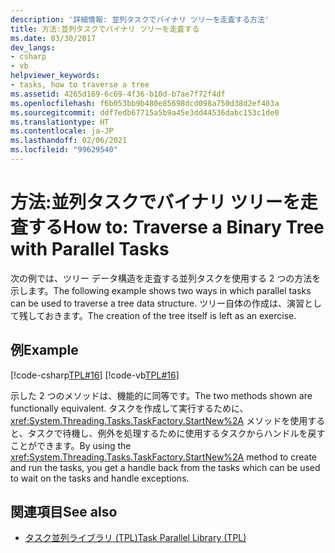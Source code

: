 ```yaml
---
description: '詳細情報: 並列タスクでバイナリ ツリーを走査する方法'
title: 方法:並列タスクでバイナリ ツリーを走査する
ms.date: 03/30/2017
dev_langs:
- csharp
- vb
helpviewer_keywords:
- tasks, how to traverse a tree
ms.assetid: 4265d169-6c69-4f36-b10d-b7ae7f72f4df
ms.openlocfilehash: f6b053bb9b480e85698dcd098a750d38d2ef403a
ms.sourcegitcommit: ddf7edb67715a5b9a45e3dd44536dabc153c1de0
ms.translationtype: HT
ms.contentlocale: ja-JP
ms.lasthandoff: 02/06/2021
ms.locfileid: "99629540"
---
```

# <a name="how-to-traverse-a-binary-tree-with-parallel-tasks"></a><span data-ttu-id="a9abd-103">方法:並列タスクでバイナリ ツリーを走査する</span><span class="sxs-lookup"><span data-stu-id="a9abd-103">How to: Traverse a Binary Tree with Parallel Tasks</span></span>

<span data-ttu-id="a9abd-104">次の例では、ツリー データ構造を走査する並列タスクを使用する 2 つの方法を示します。</span><span class="sxs-lookup"><span data-stu-id="a9abd-104">The following example shows two ways in which parallel tasks can be used to traverse a tree data structure.</span></span> <span data-ttu-id="a9abd-105">ツリー自体の作成は、演習として残しておきます。</span><span class="sxs-lookup"><span data-stu-id="a9abd-105">The creation of the tree itself is left as an exercise.</span></span>  
  
## <a name="example"></a><span data-ttu-id="a9abd-106">例</span><span class="sxs-lookup"><span data-stu-id="a9abd-106">Example</span></span>  

 [!code-csharp[TPL#16](../../../samples/snippets/csharp/VS_Snippets_Misc/tpl/cs/tpl.cs#16)]
 [!code-vb[TPL#16](../../../samples/snippets/visualbasic/VS_Snippets_Misc/tpl/vb/treewalk.vb#16)]  
  
 <span data-ttu-id="a9abd-107">示した 2 つのメソッドは、機能的に同等です。</span><span class="sxs-lookup"><span data-stu-id="a9abd-107">The two methods shown are functionally equivalent.</span></span> <span data-ttu-id="a9abd-108">タスクを作成して実行するために、<xref:System.Threading.Tasks.TaskFactory.StartNew%2A> メソッドを使用すると、タスクで待機し、例外を処理するために使用するタスクからハンドルを戻すことができます。</span><span class="sxs-lookup"><span data-stu-id="a9abd-108">By using the <xref:System.Threading.Tasks.TaskFactory.StartNew%2A> method to create and run the tasks, you get a handle back from the tasks which can be used to wait on the tasks and handle exceptions.</span></span>  
  
## <a name="see-also"></a><span data-ttu-id="a9abd-109">関連項目</span><span class="sxs-lookup"><span data-stu-id="a9abd-109">See also</span></span>

- [<span data-ttu-id="a9abd-110">タスク並列ライブラリ (TPL)</span><span class="sxs-lookup"><span data-stu-id="a9abd-110">Task Parallel Library (TPL)</span></span>](task-parallel-library-tpl.md)
